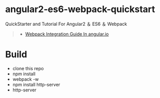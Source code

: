 # angular2-es6-webpack-quickstart
QuickStarter and Tutorial For Angular2 ＆ ES6 ＆ Webpack

> - [Webpack Integration Guide In angular.io](https://angular.io/docs/ts/latest/guide/webpack.html)


# Build 

- clone this repo 
- npm install
- webpack -w
- npm install http-server
- http-server
